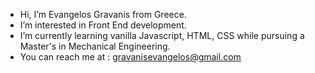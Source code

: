 - Hi, I’m Evangelos Gravanis from Greece.
- I’m interested in Front End development.
- I’m currently learning vanilla Javascript, HTML, CSS while pursuing a Master's in Mechanical Engineering.
- You can reach me at : gravanisevangelos@gmail.com

<!---
Qbreek/Qbreek is a ✨ special ✨ repository because its `README.md` (this file) appears on your GitHub profile.
You can click the Preview link to take a look at your changes.
--->
